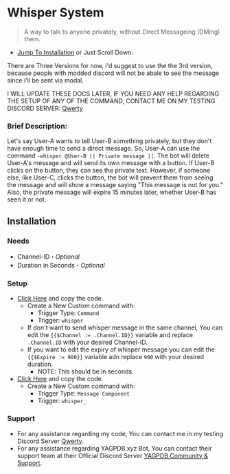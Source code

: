 # Whisper System
> A way to talk to anyone privately, without Direct Messageing (DMing) them.
- [Jump To Installation](https://github.com/YourFriendSub/YAGPDB.xyz-CCs/blob/main/Whisper%20System/README.md#installation) or Just Scroll Down.

There are Three Versions for now, i'd suggest to use the the 3rd version, because people with modded discord will not be abale to see the message since i'll be sent via modal. 

I WILL UPDATE THESE DOCS LATER, IF YOU NEED ANY HELP REGARDING THE SETUP OF ANY OF THE COMMAND, CONTACT ME ON MY TESTING DISCORD SERVER: [Qwerty](https://discord.com/invite/2gjARJxh9V)

### Brief Description:
Let's say User-A wants to tell User-B something privately, but they don't have enough time to send a direct message. So, User-A can use the command `-whisper @User-B || Private message ||`. The bot will delete User-A's message and will send its own message with a button. If User-B clicks on the button, they can see the private text. However, if someone else, like User-C, clicks the button, the bot will prevent them from seeing the message and will show a message saying "This message is not for you." Also, the private message will expire 15 minutes later, whether User-B has seen it or not.


## Installation
### Needs
- Channel-ID・*Optional*
- Duration in Seconds・*Optional*
### Setup
- [Click Here](https://github.com/YourFriendSub/YAGPDB.xyz-CCs/blob/main/Whisper%20System/Code%20Files/Command.yag) and copy the code.
  - Create a New Custom command with:
    - Trigger Type: `Command`
    - Trigger: `whisper`
  - If don't want to send whisper message in the same channel, You can edit the `{{$Channel := .Channel.ID}}` variable and replace `.Channel.ID` with your desired Channel-ID.
  - If you want to edit the expiry of whisper message you can edit the `{{$Expire := 900}}` variable adn replace `900` with your desired duration.
    - NOTE: This should be in seconds.
- [Click Here](https://github.com/YourFriendSub/YAGPDB.xyz-CCs/blob/main/Whisper%20System/Code%20Files/Component.yag) and copy the code.
  - Create a New Custom command with:
    - Trigger Type: `Message Component`
    - Trigger: `whisper_`

### Support
- For any assistance regarding my code, You can contact me in my testing Discord Server [Qwerty](https://discord.com/invite/2gjARJxh9V).
- For any assistance regarding YAGPDB.xyz Bot, You can contact their support team at their Official Discord Server [YAGPDB Community & Support](https://discord.com/invite/Yagpdb).

